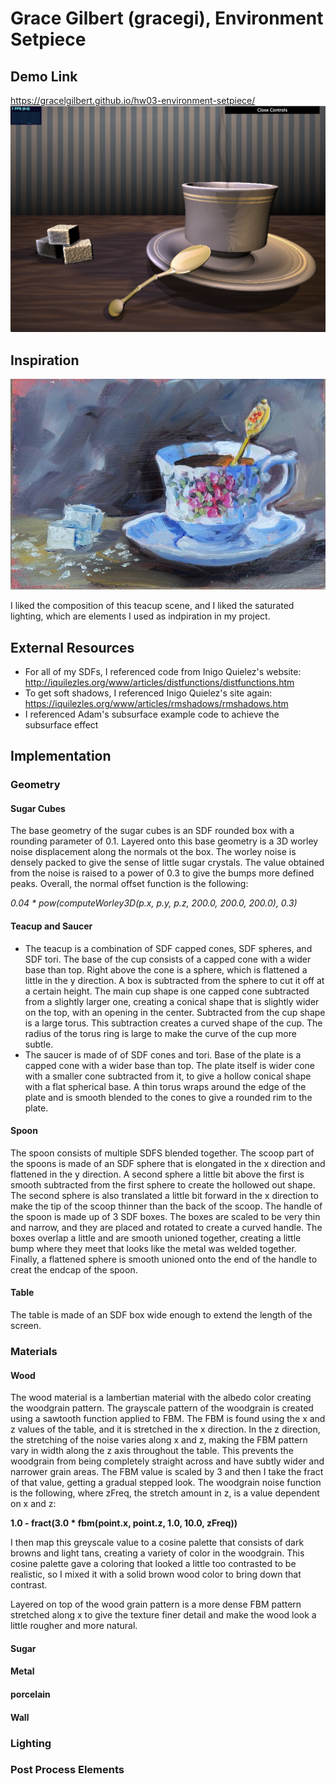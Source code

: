 # Grace Gilbert (gracegi), Environment Setpiece
## Demo Link
https://gracelgilbert.github.io/hw03-environment-setpiece/
![](teacupFinal.png)
## Inspiration
![](3056592-VFMZOWIY-7.jpg)

I liked the composition of this teacup scene, and I liked the saturated lighting, which are elements I used as indpiration in my project.
## External Resources
- For all of my SDFs, I referenced code from Inigo Quielez's website:
http://iquilezles.org/www/articles/distfunctions/distfunctions.htm
- To get soft shadows, I referenced Inigo Quielez's site again:
https://iquilezles.org/www/articles/rmshadows/rmshadows.htm
- I referenced Adam's subsurface example code to achieve the subsurface effect

## Implementation
### Geometry
#### Sugar Cubes
The base geometry of the sugar cubes is an SDF rounded box with a rounding parameter of 0.1. Layered onto this base geometry is a 3D worley noise displacement along the normals ot the box.  The worley noise is densely packed to give the sense of little sugar crystals. The value obtained from the noise is raised to a power of 0.3 to give the bumps more defined peaks. Overall, the normal offset function is the following:

_0.04 * pow(computeWorley3D(p.x, p.y, p.z, 200.0, 200.0, 200.0), 0.3)_
#### Teacup and Saucer
- The teacup is a combination of SDF capped cones, SDF spheres, and SDF tori. The base of the cup consists of a capped cone with a wider base than top. Right above the cone is a sphere, which is flattened a little in the y direction. A box is subtracted from the sphere to cut it off at a certain height. The main cup shape is one capped cone subtracted from a slightly larger one, creating a conical shape that is slightly wider on the top, with an opening in the center. Subtracted from the cup shape is a large torus. This subtraction creates a curved shape of the cup. The radius of the torus ring is large to make the curve of the cup more subtle.
- The saucer is made of of SDF cones and tori. Base of the plate is a capped cone with a wider base than top.  The plate itself is wider cone with a smaller cone subtracted from it, to give a hollow conical shape with a flat spherical base. A thin torus wraps around the edge of the plate and is smooth blended to the cones to give a rounded rim to the plate. 
#### Spoon
The spoon consists of multiple SDFS blended together.  The scoop part of the spoons is made of an SDF sphere that is elongated in the x direction and flattened in the y direction. A second sphere a little bit above the first is smooth subtracted from the first sphere to create the hollowed out shape. The second sphere is also translated a little bit forward in the x direction to make the tip of the scoop thinner than the back of the scoop. The handle of the spoon is made up of 3 SDF boxes. The boxes are scaled to be very thin and narrow, and they are placed and rotated to create a curved handle. The boxes overlap a little and are smooth unioned together, creating a little bump where they meet that looks like the metal was welded together. Finally, a flattened sphere is smooth unioned onto the end of the handle to creat the endcap of the spoon. 
#### Table
The table is made of an SDF box wide enough to extend the length of the screen.

### Materials
#### Wood
The wood material is a lambertian material with the albedo color creating the woodgrain pattern. The grayscale pattern of the woodgrain is created using a sawtooth function applied to FBM. The FBM is found using the x and z values of the table, and it is stretched in the x direction. In the z direction, the stretching of the noise varies along x and z, making the FBM pattern vary in width along the z axis throughout the table. This prevents the woodgrain from being completely straight across and have subtly wider and narrower grain areas. The FBM value is scaled by 3 and then I take the fract of that value, getting a gradual stepped look. The woodgrain noise function is the following, where zFreq, the stretch amount in z, is a value dependent on x and z:

__1.0 - fract(3.0 * fbm(point.x, point.z, 1.0, 10.0, zFreq))__

I then map this greyscale value to a cosine palette that consists of dark browns and light tans, creating a variety of color in the woodgrain.  This cosine palette gave a coloring that looked a little too contrasted to be realistic, so I mixed it with a solid brown wood color to bring down that contrast.

Layered on top of the wood grain pattern is a more dense FBM pattern stretched along x to give the texture finer detail and make the wood look a little rougher and more natural.
#### Sugar
#### Metal
#### porcelain
#### Wall

### Lighting

### Post Process Elements
